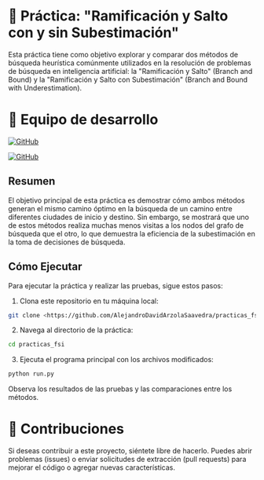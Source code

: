 # 📄 Práctica: "Ramificación y Salto con y sin Subestimación"

Esta práctica tiene como objetivo explorar y comparar dos métodos de búsqueda heurística comúnmente utilizados en la resolución de problemas de búsqueda en inteligencia artificial: la "Ramificación y Salto" (Branch and Bound) y la "Ramificación y Salto con Subestimación" (Branch and Bound with Underestimation).

# 👥 Equipo de desarrollo

[![GitHub](https://img.shields.io/badge/GitHub-Andrea%20Santana%20Lopez-purple?style=flat-square&logo=github)](https://github.com/An90456)

[![GitHub](https://img.shields.io/badge/GitHub-Alejandro%20David%20Arzola%20Saavedra-blue?style=flat-square&logo=github)](https://github.com/AlejandroDavidArzolaSaavedra)
  
## Resumen
El objetivo principal de esta práctica es demostrar cómo ambos métodos generan el mismo camino óptimo en la búsqueda de un camino entre diferentes ciudades de inicio y destino. Sin embargo, se mostrará que uno de estos métodos realiza muchas menos visitas a los nodos del grafo de búsqueda que el otro, lo que demuestra la eficiencia de la subestimación en la toma de decisiones de búsqueda.


## Cómo Ejecutar
Para ejecutar la práctica y realizar las pruebas, sigue estos pasos:

1. Clona este repositorio en tu máquina local:
```bash
git clone <https://github.com/AlejandroDavidArzolaSaavedra/practicas_fsi>
```
2. Navega al directorio de la práctica:
```bash
cd practicas_fsi
```
3. Ejecuta el programa principal con los archivos modificados:
```bash
python run.py
```
Observa los resultados de las pruebas y las comparaciones entre los métodos.

# 🤝 Contribuciones
Si deseas contribuir a este proyecto, siéntete libre de hacerlo. Puedes abrir problemas (issues) o enviar solicitudes de extracción (pull requests) para mejorar el código o agregar nuevas características.

